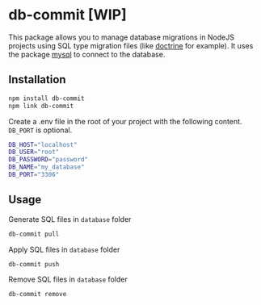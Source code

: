 # db-commit [WIP]
 
This package allows you to manage database migrations in NodeJS projects using SQL type migration files (like [doctrine](https://www.doctrine-project.org/) for example). It uses the package [mysql](https://www.npmjs.com/package/mysql) to connect to the database.

## Installation

```bash
npm install db-commit
npm link db-commit
```

Create a .env file in the root of your project with the following content. `DB_PORT` is optional.
```bash
DB_HOST="localhost"
DB_USER="root"
DB_PASSWORD="password"
DB_NAME="my_database"
DB_PORT="3306" 
```

## Usage

Generate SQL files in `database` folder
```bash
db-commit pull
```

Apply SQL files in `database` folder
```bash
db-commit push
```

Remove SQL files in `database` folder
```bash
db-commit remove
```
